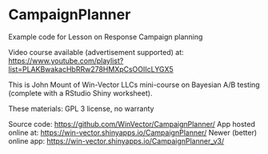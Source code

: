# CampaignPlanner
Example code for Lesson on Response Campaign planning

Video course available (advertisement supported) at:
  https://www.youtube.com/playlist?list=PLAKBwakacHbRRw278HMXpCsOOIIcLYGX5

This is John Mount of Win-Vector LLCs mini-course on Bayesian A/B testing (complete with a RStudio Shiny worksheet).

These materials:
  GPL 3 license, no warranty

Source code: https://github.com/WinVector/CampaignPlanner/
App hosted online at: https://win-vector.shinyapps.io/CampaignPlanner/
Newer (better) online app: https://win-vector.shinyapps.io/CampaignPlanner_v3/



